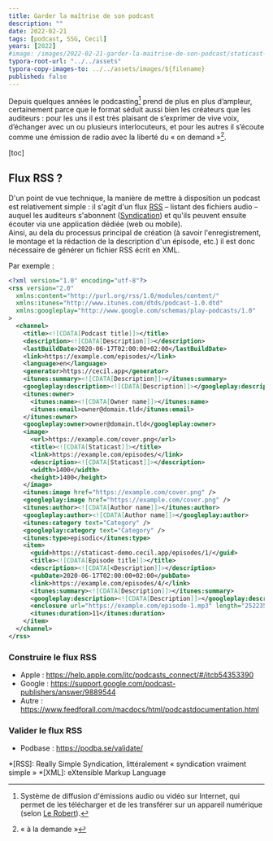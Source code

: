 ```yaml
---
title: Garder la maîtrise de son podcast
description: ""
date: 2022-02-21
tags: [podcast, SSG, Cecil]
years: [2022]
#image: /images/2022-02-21-garder-la-maitrise-de-son-podcast/staticast-preview.png
typora-root-url: "../../assets"
typora-copy-images-to: ../../assets/images/${filename}
published: false
---
```


Depuis quelques années le podcasting[^podcasting] prend de plus en plus d’ampleur, certainement parce que le format séduit aussi bien les créateurs que les auditeurs : pour les uns il est très plaisant de s’exprimer de vive voix, d’échanger avec un ou plusieurs interlocuteurs, et pour les autres il s’écoute comme une émission de radio avec la liberté du « on demand »[^on-demand].

[toc]

## Flux RSS ?

D'un point de vue technique, la manière de mettre à disposition un podcast est relativement simple : il s'agit d'un flux [RSS](https://fr.m.wikipedia.org/wiki/RSS) – listant des fichiers audio – auquel les auditeurs s'abonnent ([Syndication](https://fr.m.wikipedia.org/wiki/Wikip%C3%A9dia:Syndication)) et qu'ils peuvent ensuite écouter via une application dédiée (web ou mobile).  
Ainsi, au dela du processus principal de création (à savoir l'enregistrement, le montage et la rédaction de la description d'un épisode, etc.) il est donc nécessaire de générer un fichier RSS écrit en XML.

Par exemple :

```xml
<?xml version="1.0" encoding="utf-8"?>
<rss version="2.0"
  xmlns:content="http://purl.org/rss/1.0/modules/content/"
  xmlns:itunes="http://www.itunes.com/dtds/podcast-1.0.dtd"
  xmlns:googleplay="http://www.google.com/schemas/play-podcasts/1.0"
>
  <channel>
    <title><![CDATA[Podcast title]]></title>
    <description><![CDATA[Description]]></description>
    <lastBuildDate>2020-06-17T02:00:00+02:00</lastBuildDate>
    <link>https://example.com/episodes/</link>
    <language>en</language>
    <generator>https://cecil.app</generator>
    <itunes:summary><![CDATA[Description]]></itunes:summary>
    <googleplay:description><![CDATA[Description]]></googleplay:description>
    <itunes:owner>
      <itunes:name><![CDATA[Owner name]]></itunes:name>
      <itunes:email>owner@domain.tld</itunes:email>
    </itunes:owner>
    <googleplay:owner>owner@domain.tld</googleplay:owner>
    <image>
      <url>https://example.com/cover.png</url>
      <title><![CDATA[Staticast]]></title>
      <link>https://example.com/episodes/</link>
      <description><![CDATA[Staticast]]></description>
      <width>1400</width>
      <height>1400</height>
    </image>
    <itunes:image href="https://example.com/cover.png" />
    <googleplay:image href="https://example.com/cover.png" />
    <itunes:author><![CDATA[Author name]]></itunes:author>
    <googleplay:author><![CDATA[Author name]]></googleplay:author>
    <itunes:category text="Category" />
    <googleplay:category text="Category" />
    <itunes:type>episodic</itunes:type>
    <item>
      <guid>https://staticast-demo.cecil.app/episodes/1/</guid>
      <title><![CDATA[Episode title]]></title>
      <description><![CDATA[<Description]]></description>
      <pubDate>2020-06-17T02:00:00+02:00</pubDate>
      <link>https://example.com/episodes/4/</link>
      <itunes:summary><![CDATA[Description]]></itunes:summary>
      <googleplay:description><![CDATA[Description]]></googleplay:description>
      <enclosure url="https://example.com/episode-1.mp3" length="252235" type="audio/mpeg" />
      <itunes:duration>11</itunes:duration>
    </item>
  </channel>
</rss>
```

### Construire le flux RSS

- Apple : <https://help.apple.com/itc/podcasts_connect/#/itcb54353390>
- Google : <https://support.google.com/podcast-publishers/answer/9889544>
- Autre : <https://www.feedforall.com/macdocs/html/podcastdocumentation.html>

### Valider le flux RSS

- Podbase : <https://podba.se/validate/>

[^podcasting]: Système de diffusion d'émissions audio ou vidéo sur Internet, qui permet de les télécharger et de les transférer sur un appareil numérique (selon [Le Robert](https://www.lerobert.com/google-dictionnaire-fr?param=podcasting)).

[^on-demand]: « à la demande »

*[RSS]: Really Simple Syndication, littéralement « syndication vraiment simple »
*[XML]: eXtensible Markup Language
